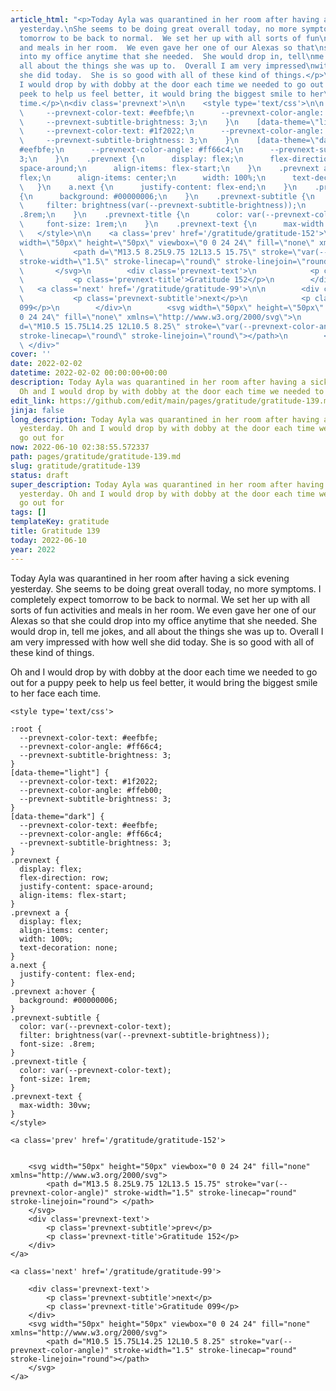 ```yaml
---
article_html: "<p>Today Ayla was quarantined in her room after having a sick evening
  yesterday.\nShe seems to be doing great overall today, no more symptoms.  I completely\nexpect
  tomorrow to be back to normal.  We set her up with all sorts of fun\nactivities
  and meals in her room.  We even gave her one of our Alexas so that\nshe could drop
  into my office anytime that she needed.  She would drop in, tell\nme jokes, and
  all about the things she was up to.  Overall I am very impressed\nwith how well
  she did today.  She is so good with all of these kind of things.</p>\n<p>Oh and
  I would drop by with dobby at the door each time we needed to go out for\na puppy
  peek to help us feel better, it would bring the biggest smile to her\nface each
  time.</p>\n<div class='prevnext'>\n\n    <style type='text/css'>\n\n    :root {\n
  \     --prevnext-color-text: #eefbfe;\n      --prevnext-color-angle: #ff66c4;\n
  \     --prevnext-subtitle-brightness: 3;\n    }\n    [data-theme=\"light\"] {\n
  \     --prevnext-color-text: #1f2022;\n      --prevnext-color-angle: #ffeb00;\n
  \     --prevnext-subtitle-brightness: 3;\n    }\n    [data-theme=\"dark\"] {\n      --prevnext-color-text:
  #eefbfe;\n      --prevnext-color-angle: #ff66c4;\n      --prevnext-subtitle-brightness:
  3;\n    }\n    .prevnext {\n      display: flex;\n      flex-direction: row;\n      justify-content:
  space-around;\n      align-items: flex-start;\n    }\n    .prevnext a {\n      display:
  flex;\n      align-items: center;\n      width: 100%;\n      text-decoration: none;\n
  \   }\n    a.next {\n      justify-content: flex-end;\n    }\n    .prevnext a:hover
  {\n      background: #00000006;\n    }\n    .prevnext-subtitle {\n      color: var(--prevnext-color-text);\n
  \     filter: brightness(var(--prevnext-subtitle-brightness));\n      font-size:
  .8rem;\n    }\n    .prevnext-title {\n      color: var(--prevnext-color-text);\n
  \     font-size: 1rem;\n    }\n    .prevnext-text {\n      max-width: 30vw;\n    }\n
  \   </style>\n\n    <a class='prev' href='/gratitude/gratitude-152'>\n\n\n        <svg
  width=\"50px\" height=\"50px\" viewbox=\"0 0 24 24\" fill=\"none\" xmlns=\"http://www.w3.org/2000/svg\">\n
  \           <path d=\"M13.5 8.25L9.75 12L13.5 15.75\" stroke=\"var(--prevnext-color-angle)\"
  stroke-width=\"1.5\" stroke-linecap=\"round\" stroke-linejoin=\"round\"> </path>\n
  \       </svg>\n        <div class='prevnext-text'>\n            <p class='prevnext-subtitle'>prev</p>\n
  \           <p class='prevnext-title'>Gratitude 152</p>\n        </div>\n    </a>\n\n
  \   <a class='next' href='/gratitude/gratitude-99'>\n\n        <div class='prevnext-text'>\n
  \           <p class='prevnext-subtitle'>next</p>\n            <p class='prevnext-title'>Gratitude
  099</p>\n        </div>\n        <svg width=\"50px\" height=\"50px\" viewbox=\"0
  0 24 24\" fill=\"none\" xmlns=\"http://www.w3.org/2000/svg\">\n            <path
  d=\"M10.5 15.75L14.25 12L10.5 8.25\" stroke=\"var(--prevnext-color-angle)\" stroke-width=\"1.5\"
  stroke-linecap=\"round\" stroke-linejoin=\"round\"></path>\n        </svg>\n    </a>\n
  \ </div>"
cover: ''
date: 2022-02-02
datetime: 2022-02-02 00:00:00+00:00
description: Today Ayla was quarantined in her room after having a sick evening yesterday.
  Oh and I would drop by with dobby at the door each time we needed to go out for
edit_link: https://github.com/edit/main/pages/gratitude/gratitude-139.md
jinja: false
long_description: Today Ayla was quarantined in her room after having a sick evening
  yesterday. Oh and I would drop by with dobby at the door each time we needed to
  go out for
now: 2022-06-10 02:38:55.572337
path: pages/gratitude/gratitude-139.md
slug: gratitude/gratitude-139
status: draft
super_description: Today Ayla was quarantined in her room after having a sick evening
  yesterday. Oh and I would drop by with dobby at the door each time we needed to
  go out for
tags: []
templateKey: gratitude
title: Gratitude 139
today: 2022-06-10
year: 2022
---
```


Today Ayla was quarantined in her room after having a sick evening yesterday.
She seems to be doing great overall today, no more symptoms.  I completely
expect tomorrow to be back to normal.  We set her up with all sorts of fun
activities and meals in her room.  We even gave her one of our Alexas so that
she could drop into my office anytime that she needed.  She would drop in, tell
me jokes, and all about the things she was up to.  Overall I am very impressed
with how well she did today.  She is so good with all of these kind of things.

Oh and I would drop by with dobby at the door each time we needed to go out for
a puppy peek to help us feel better, it would bring the biggest smile to her
face each time.
<div class='prevnext'>

    <style type='text/css'>

    :root {
      --prevnext-color-text: #eefbfe;
      --prevnext-color-angle: #ff66c4;
      --prevnext-subtitle-brightness: 3;
    }
    [data-theme="light"] {
      --prevnext-color-text: #1f2022;
      --prevnext-color-angle: #ffeb00;
      --prevnext-subtitle-brightness: 3;
    }
    [data-theme="dark"] {
      --prevnext-color-text: #eefbfe;
      --prevnext-color-angle: #ff66c4;
      --prevnext-subtitle-brightness: 3;
    }
    .prevnext {
      display: flex;
      flex-direction: row;
      justify-content: space-around;
      align-items: flex-start;
    }
    .prevnext a {
      display: flex;
      align-items: center;
      width: 100%;
      text-decoration: none;
    }
    a.next {
      justify-content: flex-end;
    }
    .prevnext a:hover {
      background: #00000006;
    }
    .prevnext-subtitle {
      color: var(--prevnext-color-text);
      filter: brightness(var(--prevnext-subtitle-brightness));
      font-size: .8rem;
    }
    .prevnext-title {
      color: var(--prevnext-color-text);
      font-size: 1rem;
    }
    .prevnext-text {
      max-width: 30vw;
    }
    </style>
    
    <a class='prev' href='/gratitude/gratitude-152'>
    

        <svg width="50px" height="50px" viewbox="0 0 24 24" fill="none" xmlns="http://www.w3.org/2000/svg">
            <path d="M13.5 8.25L9.75 12L13.5 15.75" stroke="var(--prevnext-color-angle)" stroke-width="1.5" stroke-linecap="round" stroke-linejoin="round"> </path>
        </svg>
        <div class='prevnext-text'>
            <p class='prevnext-subtitle'>prev</p>
            <p class='prevnext-title'>Gratitude 152</p>
        </div>
    </a>
    
    <a class='next' href='/gratitude/gratitude-99'>
    
        <div class='prevnext-text'>
            <p class='prevnext-subtitle'>next</p>
            <p class='prevnext-title'>Gratitude 099</p>
        </div>
        <svg width="50px" height="50px" viewbox="0 0 24 24" fill="none" xmlns="http://www.w3.org/2000/svg">
            <path d="M10.5 15.75L14.25 12L10.5 8.25" stroke="var(--prevnext-color-angle)" stroke-width="1.5" stroke-linecap="round" stroke-linejoin="round"></path>
        </svg>
    </a>
  </div>